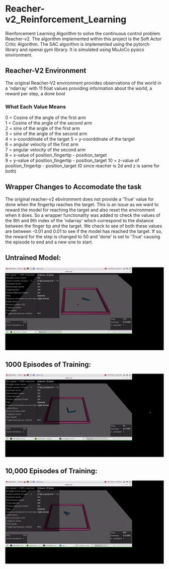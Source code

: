 # Reacher-v2_Reinforcement_Learning
Rienforcement Learning Algorithm to solve the continuous control problem Reacher-v2. The algorithm implemented within this project is
the Soft Actor Critic Algorithm. The SAC algorithm is implemented using the pytorch library and openai gym library. It is simulated using
MuJoCo pysics environment. 

## Reacher-V2 Environment 
The original Reacher-V2 environment provides observations of the world in a 'ndarray' with 11 float values providing information about the world, a reward
per step, a done bool

### What Each Value Means
0 = Cosine of the angle of the first arm   
1 = Cosine of the angle of the second arm   
2 = sine of the angle of the first arm  
3 = sine of the angle of the second arm  
4 = x-coorddinate of the target 
5 = y-coorddinate of the target  
6 = angular velocity of the first arm    
7 = angular velocity of the second arm  
8 = x-value of position_fingertip - position_target    
9 = y-value of position_fingertip - position_target
10 = z-value of position_fingertip - position_target (0 since reacher is 2d and z is same for both)

## Wrapper Changes to Accomodate the task
The original reacher-v2 ebvironment does not provide a 'True' value for done when the fingertip reaches the target.
This is an issue as we want to reward the model for reaching the target and also reset the environment when it does.
So a wrapper functionality was added to check the values of the 8th and 9th index of the 'ndarray' which correspond to the distance
between the finger tip and the target. We check to see of both these values are between -0.01 and 0.01 to see if the model has reached 
the target. If so, the reward for the step is changed to 50 and 'done' is set to 'True' causing the episode to end and a new one to start.


## Untrained Model:
![](https://github.com/RikishK/Reacher-v2_Reinforcement_Learning/blob/master/Untrained_Model.gif) 

## 1000 Episodes of Training: 
![](https://github.com/RikishK/Reacher-v2_Reinforcement_Learning/blob/master/1000_Episode_Train.gif)

## 10,000 Episodes of Training:
![](https://github.com/RikishK/Reacher-v2_Reinforcement_Learning/blob/master/10000_episode_train.gif)
